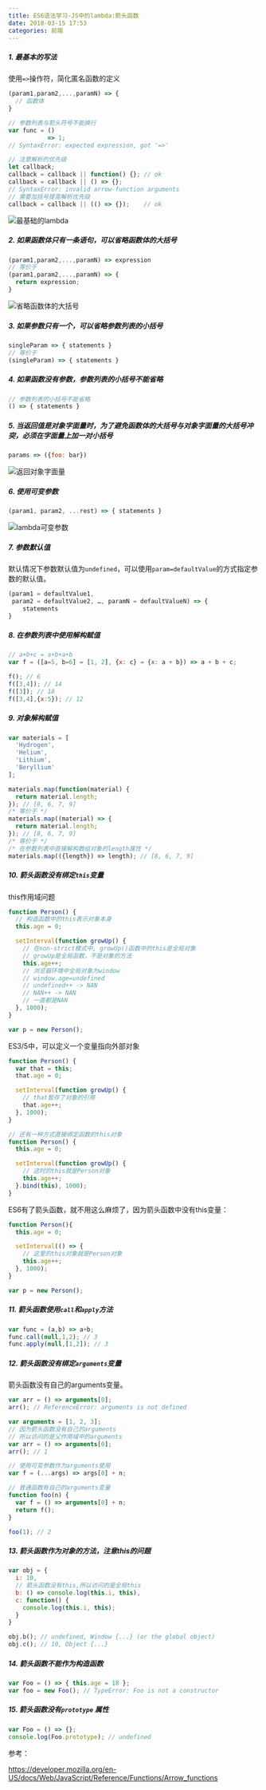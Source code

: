 ```yaml
---
title: ES6语法学习-JS中的lambda:箭头函数
date: 2018-03-15 17:53
categories: 前端
---
```


##### 1. 最基本的写法

使用`=>`操作符，简化匿名函数的定义

```javascript
(param1,param2,...,paramN) => {
  // 函数体
}

// 参数列表与箭头符号不能换行
var func = ()
           => 1;
// SyntaxError: expected expression, got '=>'

// 注意解析的优先级
let callback;
callback = callback || function() {}; // ok
callback = callback || () => {};
// SyntaxError: invalid arrow-function arguments
// 需要加括号提高解析优先级
callback = callback || (() => {});    // ok
```

![最基础的lambda](http://tva1.sinaimg.cn/large/bda5cd74gy1fqbjespwloj208n020t8m.jpg)

##### 2. 如果函数体只有一条语句，可以省略函数体的大括号

```javascript
(param1,param2,...,paramN) => expression
// 等价于
(param1,param2,...,paramN) => {
  return expression;
}
```

![省略函数体的大括号](http://tva1.sinaimg.cn/large/bda5cd74gy1fqbjfbv04fj209h04oq2z.jpg)

##### 3. 如果参数只有一个，可以省略参数列表的小括号

```javascript
singleParam => { statements }
// 等价于
(singleParam) => { statements }
```

##### 4. 如果函数没有参数，参数列表的小括号不能省略

```javascript
// 参数列表的小括号不能省略
() => { statements }
```

##### 5. 当返回值是对象字面量时，为了避免函数体的大括号与对象字面量的大括号冲突，必须在字面量上加一对小括号

```javascript
params => ({foo: bar})
```

![返回对象字面量](http://tva1.sinaimg.cn/large/bda5cd74gy1fqbjfyvhfrj207702zweg.jpg)

##### 6. 使用可变参数

```javascript
(param1, param2, ...rest) => { statements }
```

![lambda可变参数](http://tva1.sinaimg.cn/large/bda5cd74gy1fqbjgnglifj20a8023t8n.jpg)

##### 7. 参数默认值

默认情况下参数默认值为`undefined`，可以使用`param=defaultValue`的方式指定参数的默认值。

```javascript
(param1 = defaultValue1,
 param2 = defaultValue2, …, paramN = defaultValueN) => {
	statements
}
```

##### 8. 在参数列表中使用解构赋值

```javascript
// a+b+c = a+b+a+b
var f = ([a=5, b=6] = [1, 2], {x: c} = {x: a + b}) => a + b + c;

f(); // 6
f([3,4]); // 14
f([3]); // 18
f([3,4],{x:5}); // 12
```

##### 9. 对象解构赋值

```javascript
var materials = [
  'Hydrogen',
  'Helium',
  'Lithium',
  'Beryllium'
];

materials.map(function(material) {
  return material.length;
}); // [8, 6, 7, 9]
/* 等价于 */
materials.map((material) => {
  return material.length;
}); // [8, 6, 7, 9]
/* 等价于 */
/* 在参数列表中直接解构数组对象的length属性 */
materials.map(({length}) => length); // [8, 6, 7, 9]
```

##### 10. 箭头函数没有绑定`this`变量

this作用域问题

```javascript
function Person() {
  // 构造函数中的this表示对象本身
  this.age = 0;

  setInterval(function growUp() {
    // 在non-strict模式中, growUp()函数中的this是全局对象
    // growUp是全局函数，不是对象的方法
    this.age++;
    // 浏览器环境中全局对象为window
    // window.age=undefined
    // undefined++ -> NAN
    // NAN++ -> NAN
    // 一直都是NAN
  }, 1000);
}

var p = new Person();
```

ES3/5中，可以定义一个变量指向外部对象

```javascript
function Person() {
  var that = this;
  that.age = 0;

  setInterval(function growUp() {
    // that暂存了对象的引用
    that.age++;
  }, 1000);
}

// 还有一种方式直接绑定函数的this对象
function Person() {
  this.age = 0;

  setInterval(function growUp() {
    // 这时的this就是Person对象
    this.age++;
  }.bind(this), 1000);
}
```

ES6有了箭头函数，就不用这么麻烦了，因为箭头函数中没有this变量：

```javascript
function Person(){
  this.age = 0;

  setInterval(() => {
    // 这里的this对象就是Person对象
    this.age++;
  }, 1000);
}

var p = new Person();
```

##### 11. 箭头函数使用`call`和`apply`方法

```javascript
var func = (a,b) => a+b;
func.call(null,1,2); // 3
func.apply(null,[1,2]); // 3
```

##### 12. 箭头函数没有绑定`arguments`变量

箭头函数没有自己的arguments变量。

```javascript
var arr = () => arguments[0];
arr(); // ReferenceError: arguments is not defined

var arguments = [1, 2, 3];
// 因为箭头函数没有自己的arguments
// 所以访问的是父作用域中的arguments
var arr = () => arguments[0];
arr(); // 1

// 使用可变参数作为arguments使用
var f = (...args) => args[0] + n;

// 普通函数有自己的arguments变量
function foo(n) {
  var f = () => arguments[0] + n;
  return f();
}

foo(1); // 2
```

##### 13. 箭头函数作为对象的方法，注意this的问题

```javascript
var obj = {
  i: 10,
  // 箭头函数没有this,所以访问的是全局this
  b: () => console.log(this.i, this),
  c: function() {
    console.log(this.i, this);
  }
}

obj.b(); // undefined, Window {...} (or the global object)
obj.c(); // 10, Object {...}
```

##### 14. 箭头函数不能作为构造函数

```javascript
var Foo = () => { this.age = 18 };
var foo = new Foo(); // TypeError: Foo is not a constructor
```

##### 15. 箭头函数没有`prototype` 属性

```javascript
var Foo = () => {};
console.log(Foo.prototype); // undefined
```


参考：

https://developer.mozilla.org/en-US/docs/Web/JavaScript/Reference/Functions/Arrow_functions